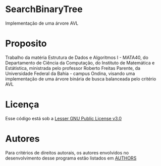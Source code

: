 # SearchBinaryTree
Implementação de uma árvore AVL

# Proposito
Trabalho da matéria Estrutura de Dados e Algoritmos I - MATA40, do Departamento de Ciência da Computação, do Instituto de Matemática e Estátistica, ministrada pelo professor Roberto Freitas Parente, da Universidade Federal da Bahia - campus Ondina, visando uma implementação de uma árvore binária de busca balanceada pelo critério AVL

# Licença 
Esse código está sob a [Lesser GNU Public License v3.0](../blob/master/LICENSE)

# Autores
Para critérios de direitos autorais, os autores envolvidos no desenvolvimento desse programa estão listados em [AUTHORS](../blob/master/AUTHORS) 


